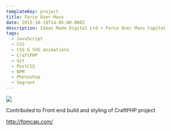 ```yaml
---
templateKey: project
title: Force Over Mass
date: 2015-10-19T14:05:00.000Z
description: Ideas Made Digital Ltd + Force Over Mass Capital
tags:
  - JavaScript
  - CSS
  - CSS & SVG animations
  - CraftPHP
  - Git
  - PostCSS
  - NPM
  - Photoshop
  - Vagrant
---
```

![](/img/fom02.png)

Contributed to Front end build and styling of CraftPHP project

<http://fomcap.com/>
